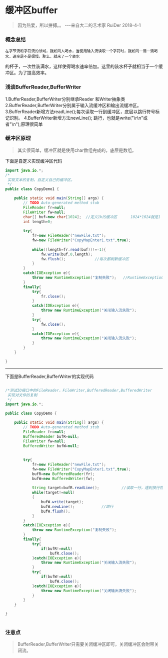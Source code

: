   # 缓冲区buffer
> 因为热爱，所以拼搏。。    ---来自大二的艺术家 RuiDer 2018-4-1

### 概念总结
	在字节流和字符流的领域，就如同人喝水，当使用输入流读取一个字符时，就如同一滴一滴喝水，速率是不是很慢。那么，就来了一个装水
的杯子，一次性装满水，这样使得喝水速率倍加。这里的装水杯子就相当于一个缓冲区。为了提高效率。

### 浅谈BufferReader,BufferWriter
1.BufferReader,BufferWriter分别继承Reader 和Writer抽象类
2.BufferReader,BufferWriter分别属于输入流缓冲区和输出流缓冲区。
3.BufferReader新增方法readLine();每次读取一行到缓冲区，底层以跳行符号标记识别。
4.BufferWriter新增方法newLine(); 跳行，也就是write("\r\n"或者"\n");原理很简单

### 缓冲区原理
> 其实很简单，缓冲区就是使用char数组完成的，底层是数组。

下面是自定义实现缓冲区代码
```java 
import java.io.*;
/*
 实现文本的复制，自定义自己的缓冲区。
 */
public class CopyDemo1 {

	public static void main(String[] args) {
		// TODO Auto-generated method stub
		FileReader fr=null;
		FileWriter fw=null;
		char[] buf=new char[1024];  //定义1k的缓冲区      1024*1024就是1
		int length=0;
		
		try{
			fr=new FileReader("newFile.txt");
			fw=new FileWriter("CopyMapEnter1.txt",true);
			
			while((length=fr.read(buf))!=-1){
				fw.write(buf,0,length);
				fw.flush();             //每次都刷新缓冲区
			}
		}
		catch(IOException e){
			throw new RuntimeException("复制失败");   //RuntimeException 出现时，程序直接被终止
		} 
		finally{
			try{
				fr.close();
			}
			catch(IOException e){
				throw new RuntimeException("关闭输入流失败");
			}
			try{
				fw.close();
			}
			catch(IOException e){
				throw new RuntimeException("关闭输入流失败");
			}
		}
	}

}

```

-----------------------------------------------

下面是BufferReader,BufferWriter的实现代码
```java

/*测试IO接口中的FileReader，FileWriter,BufferedReader,BufferedWriter
 实现对文件的复制
 */
import java.io.*;

public class CopyDemo {

	public static void main(String[] args) {
		// TODO Auto-generated method stub
		FileReader fr=null;
		BufferedReader bufR=null;
		FileWriter fw=null;
		BufferedWriter bufW=null;
		
		
		try{
			fr=new FileReader("newFile.txt");
			fw=new FileWriter("CopyMapEnter1.txt",true);
			bufR=new BufferedReader(fr);
			bufW=new BufferedWriter(fw);
			
			String target=bufR.readLine();          //读取一行，遇到换行符跳行
			while(target!=null)
			{
				bufW.write(target);
				bufW.newLine();            //跳行
				bufW.flush();
			}
		}
		catch(IOException e){
			throw new RuntimeException("复制失败");
		}
		finally{
			try{
				if(bufR!=null)
					bufR.close();
			}catch(IOException e){
				throw new RuntimeException("关闭输入流失败");
			}
			try{
				if(bufW!=null)
					bufW.close();
			}catch(IOException e){
				throw new RuntimeException("关闭输出流失败");
			}
		}
	}

}
			
```
### 注意点
> BufferReader,BufferWriter只需要关闭缓冲区即可，关闭缓冲区会附带关闭流。
